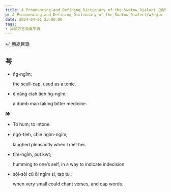 ```yaml
---
title: A Pronouncing and Defining Dictionary of the Swatow Dialect (汕頭方言音義字典) / ngim
p: A_Pronouncing_and_Defining_Dictionary_of_the_Swatow_Dialect/w/ngim
date: 2024-04-01 23:00:00
tags: 
- 汕頭方言音義字典
---
```


[↩️ 轉總目錄](/A_Pronouncing_and_Defining_Dictionary_of_the_Swatow_Dialect)


**芩**
- 

- n̂g-ngîm;

  the scull-cap, used as a tonic.

- é nâng cîah tîeh n̂g-ngîm;

  a dumb man taking bitter medicine.

**吟**
- To hum; to intone.

- ngŏ̤-tîeh, chìe ngîm-ngîm;

  laughed pleasantly when I met her.

- tîm-ngîm, put kwt;

  humming to one’s self, in a way to indicate indecision.

- sòi-sòi cū ŏi ngîm si, tap tùi;

  when very small could chant verses, and cap words.